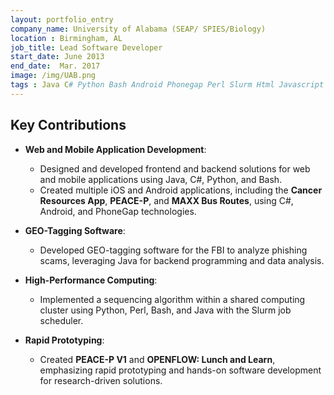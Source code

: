 ```yaml
---
layout: portfolio_entry
company_name: University of Alabama (SEAP/ SPIES/Biology)
location : Birmingham, AL
job_title: Lead Software Developer
start_date: June 2013
end_date:  Mar. 2017
image: /img/UAB.png
tags : Java C# Python Bash Android Phonegap Perl Slurm Html Javascript CSS
---
```


## Key Contributions

- **Web and Mobile Application Development**:
  - Designed and developed frontend and backend solutions for web and mobile applications using Java, C#, Python, and Bash.
  - Created multiple iOS and Android applications, including the **Cancer Resources App**, **PEACE-P**, and **MAXX Bus Routes**, using C#, Android, and PhoneGap technologies.

- **GEO-Tagging Software**:
  - Developed GEO-tagging software for the FBI to analyze phishing scams, leveraging Java for backend programming and data analysis.

- **High-Performance Computing**:
  - Implemented a sequencing algorithm within a shared computing cluster using Python, Perl, Bash, and Java with the Slurm job scheduler.

- **Rapid Prototyping**:
  - Created **PEACE-P V1** and **OPENFLOW: Lunch and Learn**, emphasizing rapid prototyping and hands-on software development for research-driven solutions.